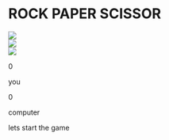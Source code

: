 <!DOCTYPE html>
<html lang="en">
<head>
    <meta charset="UTF-8">
    <meta name="viewport" content="width=device-width, initial-scale=1.0">
    <title>Rock Paper Scissor Game</title>
<link rel="stylesheet" href="style.css" />
</head>
<body>
    <h1 id="gameintro">ROCK PAPER SCISSOR</h1>
    <div class="choices">
        <div class="choice" id="rock">
            <img src="images/rock.png"/>
        </div>
        <div class="choice" id="paper">
            <img src="images/paper.png"/>
        </div>
        <div class="choice" id="scissors">
            <img src="images/scissors.png"/>
        </div>
        </div>
        <div class="scoreboard">
            <div class="score" id="userScore">
            <p id="usersnumber">0</p>
            <p>you</p>
        </div>
<div class="score" id="computerScore">
    <p id="compsnumber"> 0</p>
    <p>computer</p>
    
</div>
</div>
<div class="winner">
    <p id="whowins">lets start the game</p>
</div>
<script src="first.js">

</script>


</body>
</html>

